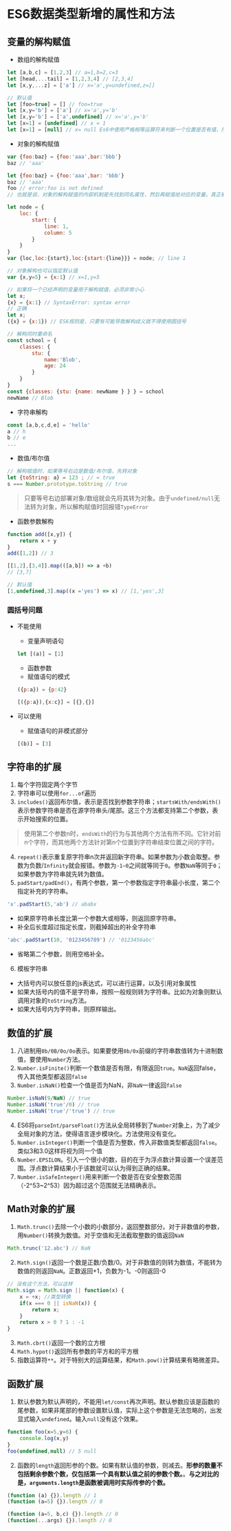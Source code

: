 # ES6数据类型新增的属性和方法
## 变量的解构赋值
- 数组的解构赋值
```js
let [a,b,c] = [1,2,3] // a=1,b=2,c=3
let [head,...tail] = [1,2,3,4] // [2,3,4]
let [x,y,...z] = ['a'] // x='a',y=undefined,z=[]

// 默认值
let [foo=true] = [] // foo=true
let [x,y='b'] = ['a'] // x='a',y='b'
let [x,y='b'] = ['a',undefined] // x='a',y='b'
let [x=1] = [undefined] // x = 1
let [x=1] = [null] // x= null Es6中使用严格相等运算符来判断一个位置是否有值，所以如果一个数组成员!==undefined,默认值是不会生效的
```

- 对象的解构赋值
```js
var {foo:baz} = {foo:'aaa',bar:'bbb'}
baz // 'aaa'

let {foo:baz} = {foo:'aaa',bar: 'bbb'}
baz // 'aaa'
foo // error:foo is not defined 
// 也就是说，对象的解构赋值的内部机制是先找到同名属性，然后再赋值给对应的变量。真正被赋值的是后者，而不是前者。

let node = {
    loc: {
        start: {
            line: 1,
            column: 5
        }
    }
}
var {loc,loc:{start},loc:{start:{line}}} = node; // line 1

// 对象解构也可以指定默认值
var {x,y=5} = {x:1} // x=1,y=5

// 如果将一个已经声明的变量用于解构赋值，必须非常小心
let x;
{x} = {x:1} // SyntaxError: syntax error
// 正确
let x;
({x} = {x:1}) // ES6规则是，只要有可能导致解构歧义就不得使用圆括号

// 解构同时重命名
const school = {
    classes: {
        stu: {
            name:'Blob',
            age: 24
        }
    }
}
const {classes: {stu: {name: newName } } } = school
newName // Blob
```

- 字符串解构
```js
const [a,b,c,d,e] = 'hello'
a // h
b // e
...
```

- 数值/布尔值
```js
// 解构赋值时，如果等号右边是数值/布尔值，先转对象
let {toString: a} = 123 ; // = true
s === Number.prototype.toString // true
```
> 只要等号右边部署对象/数组就会先将其转为对象。由于`undefined/null`无法转为对象，所以解构赋值时回报错`TypeError`

- 函数参数解构
```js
function add([x,y]) {
    return x + y
}
add([1,2]) // 3

[[1,2],[3,4]].map(([a,b]) => a +b)
// [3,7]

// 默认值
[1,undefined,3].map((x ='yes') => x) // [1,'yes',3]
```

### 圆括号问题
- 不能使用
    + 变量声明语句
    ```js
    let [(a)] = [1]
    ```
    + 函数参数
    + 赋值语句的模式
    ```js
    ({p:a}) = {p:42}

    [({p:a}),{x:c}] = [{},{}]
    ```

- 可以使用
    + 赋值语句的非模式部分
    ```js
    [(b)] = [3]
    ```

## 字符串的扩展
1. 每个字符固定两个字节
2. 字符串可以使用`for...of`遍历
3. `includes()`返回布尔值，表示是否找到参数字符串；`startsWith/endsWith()`表示参数字符串是否在源字符串头/尾部。这三个方法都支持第二个参数，表示开始搜索的位置。
> 使用第二个参数n时，`endsWith`的行为与其他两个方法有所不同。它针对前n个字符，而其他两个方法针对第n个位置到字符串结束位置之间的字符。
4. `repeat()`表示重复原字符串n次并返回新字符串。如果参数为小数会取整。参数为负数/`Infinity`就会报错。参数为`-1~0`之间就等同于`0`。参数`NaN`等同于`0`；如果参数为字符串就先转为数值。
5. `padStart/padEnd()`，有两个参数，第一个参数指定字符串最小长度，第二个指定补充的字符串。
```js
'x'.padStart(5,'ab') // ababx
```
- 如果原字符串长度比第一个参数大或相等，则返回原字符串。
- 补全后长度超过指定长度，则截掉超出的补全字符串
```js
'abc'.padStart(10, '0123456789') // '0123456abc'
```
- 省略第二个参数，则用空格补全。
6. 模板字符串
- 大括号内可以放任意的js表达式，可以进行运算，以及引用对象属性
- 如果大括号内的值不是字符串，按照一般规则转为字符串。比如为对象则默认调用对象的`toString`方法。
- 如果大括号内为字符串，则原样输出。

## 数值的扩展
1. 八进制用`0b/0B/0o/0o`表示。如果要使用`0b/0x`前缀的字符串数值转为十进制数值，要使用`Number`方法。
2. `Number.isFinite()`判断一个数值是否有限，有限返回`true`。`NaN`返回false，传入其他类型都返回`false`
3. `Number.isNaN()`检查一个值是否为NaN，非`NaN`一律返回`false`
```js
Number.isNaN(9/NaN) // true
Number.isNaN('true'/0) // true
Number.isNaN('true'/'true') // true
```
4. ES6将`parseInt/parseFloat()`方法从全局转移到了`Number`对象上，为了减少全局对象的方法，使得语言逐步模块化。方法使用没有变化。
5. `Number.isInteger()`判断一个值是否为整数，传入非数值类型都返回`false`。类似3和3.0这样将视为同一个值
6. `Number.EPSILON`。引入一个很小的数，目的在于为浮点数计算设置一个误差范围。浮点数计算结果小于该数就可以认为得到正确的结果。
7. `Number.isSafeInteger()`用来判断一个数是否在安全整数范围（-2^53~2^53）因为超过这个范围就无法精确表示。

## Math对象的扩展
1. `Math.trunc()`去除一个小数的小数部分，返回整数部分。对于非数值的参数，用`Number()`转换为数值。对于空值和无法截取整数的值返回`NaN`
```js
Math.trunc('12.abc') // NaN
```
2. `Math.sign()`返回一个数是正数/负数/0。对于非数值的则转为数值，不能转为数值的则返回`NaN`。正数返回+1，负数为-1。-0则返回-0
```js
// 没有这个方法，可以这样
Math.sign = Math.sign || function(x) {
    x = +x; //类型转换
    if(x === 0 || isNaN(x)) {
        return x;
    } 
    return x > 0 ? 1 : -1
}
```
3. `Math.cbrt()`返回一个数的立方根
4. `Math.hypot()`返回所有参数的平方和的平方根
5. 指数运算符`**`。对于特别大的运算结果，和`Math.pow()`计算结果有略微差异。

## 函数扩展
1. 默认参数为默认声明的，不能用`let/const`再次声明。默认参数应该是函数的尾参数，如果非尾部的参数设置默认值，实际上这个参数是无法忽略的，出发显式输入`undefined`。输入`null`没有这个效果。
```js
function foo(x=5,y=6) {
    console.log(x,y)
}
foo(undefined,null) // 5 null
```
2. 函数的`length`返回形参的个数。如果有默认值的参数，则减去。**形参的数量不包括剩余参数个数，仅包括第一个具有默认值之前的参数个数。**。**与之对比的是，`arguments.length`是函数被调用时实际传参的个数。**
```js
(function (a) {}).length // 1
(function (a=5) {}).length // 0

(function (a=5, b,c) {}).length // 0
(function(...args) {}).length // 0
```